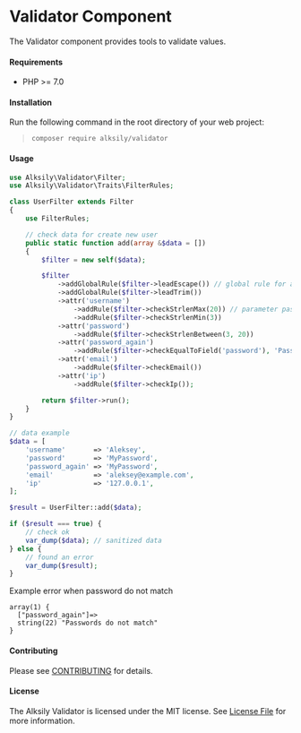 Validator Component
====
The Validator component provides tools to validate values.

#### Requirements
* PHP >= 7.0

#### Installation
Run the following command in the root directory of your web project:
  
> `composer require alksily/validator`

#### Usage
```php
use Alksily\Validator\Filter;
use Alksily\Validator\Traits\FilterRules;

class UserFilter extends Filter
{
    use FilterRules;

    // check data for create new user
    public static function add(array &$data = [])
    {
        $filter = new self($data);

        $filter
            ->addGlobalRule($filter->leadEscape()) // global rule for all fields in $data
            ->addGlobalRule($filter->leadTrim())
            ->attr('username')
                ->addRule($filter->checkStrlenMax(20)) // parameter passing for checking
                ->addRule($filter->checkStrlenMin(3))
            ->attr('password')
                ->addRule($filter->checkStrlenBetween(3, 20))
            ->attr('password_again')
                ->addRule($filter->checkEqualToField('password'), 'Passwords do not match') // second arg is reason error
            ->attr('email')
                ->addRule($filter->checkEmail())
            ->attr('ip')
                ->addRule($filter->checkIp());

        return $filter->run();
    }
}

// data example
$data = [
    'username'       => 'Aleksey',
    'password'       => 'MyPassword',
    'password_again' => 'MyPassword',
    'email'          => 'aleksey@example.com',
    'ip'             => '127.0.0.1',
];

$result = UserFilter::add($data);

if ($result === true) {
    // check ok
    var_dump($data); // sanitized data
} else {
    // found an error
    var_dump($result);
}
```

Example error when password do not match
```text
array(1) {
  ["password_again"]=>
  string(22) "Passwords do not match"
}
```

#### Contributing
Please see [CONTRIBUTING](CONTRIBUTING.md) for details.

#### License
The Alksily Validator is licensed under the MIT license. See [License File](LICENSE.md) for more information.

